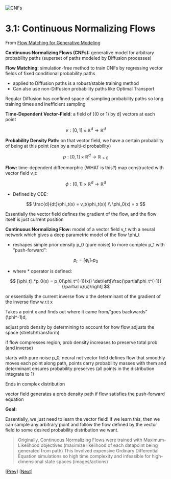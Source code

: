 ![CNFs](../../Images/Screenshot%202024-12-29%20at%203.00.30 PM.png)

# 3.1: Continuous Normalizing Flows

From [Flow Matching for Generative Modeling](https://arxiv.org/pdf/2210.02747)

**Continuous Normalizing Flows (CNFs):** generative model for arbitrary probability paths (superset of paths modeled by Diffusion processes)

**Flow Matching:** simulation-free method to train CNFs by regressing vector fields of fixed conditional probability paths

- applied to Diffusion paths is a robust/stable training method
- Can also use non-Diffusion probability paths like Optimal Transport

Regular Diffusion has confined space of sampling probability paths so long training times and inefficient sampling

**Time-Dependent Vector-Field**: a field of [(0 or 1) by d] vectors at each point

$$
v : [0,1] \times \mathbb{R}^d \rightarrow \mathbb{R}^d
$$

**Probability Density Path:** on that vector field, we have a certain probability of being at this point (can by a multi-d probability)

$$
p : [0,1] \times \mathbb{R}^d \rightarrow \mathbb{R}_{>0}
$$

**Flow:** time-dependent diffeomorphic (WHAT is this?) map constructed with vector field v_t:

$$
\phi : [0,1] \times \mathbb{R}^d \rightarrow \mathbb{R}^d
$$

- Defined by ODE:
    
$$
\frac{d}{dt}\phi_t(x) = v_t(\phi_t(x)) \\
\phi_0(x) = x
$$
    
Essentially the vector field defines the gradient of the flow, and the flow itself is just current position
    

**Continuous Normalizing Flow:** model of a vector field v_t with a neural network which gives a deep parametric model of the flow \phi_t

- reshapes simple prior density p_0 (pure noise) to more complex p_1 with “push-forward”:
    
$$
p_t = [\phi_t]_*p_0
$$
    
- where * operator is defined:
    
$$
[\phi_t]_*p_0(x) = p_0(\phi_t^{-1}(x)) \det\left[\frac{\partial\phi_t^{-1}}{\partial x}(x)\right]
$$
    

or essentially the current inverse flow x the determinant of the gradient of the inverse flow w.r.t x

Takes a point x and finds out where it came from/’goes backwards” (\phi^-1)d, 

adjust prob density by determining to account for how flow adjusts the space (stretch/transform)

if flow compresses region, prob density increases to preserve total prob (and inverse)

starts with pure noise p_0, neural net vector field defines flow that smoothly moves each point along path, points carry probability masses with them and determinant ensures probability preserves (all points in the distribution integrate to 1)

Ends in complex distribution

vector field generates a prob density path if flow satisfies the push-forward equation

**Goal:** 

Essentially, we just need to learn the vector field! if we learn this, then we can sample any arbitrary point and follow the flow defined by the vector field to some desired probability distribution we want.

> Originally, Continuous Normalizing Flows were trained with Maximum-Likelihood objectives (maximize likelihood of each datapoint being generated from path) 
> This Involved expensive Ordinary Differential Equation simulations so high time complexity and infeasible for high-dimensional state spaces (images/actions)



[[Prev]](../../2:%20Diffusion%20Transformer/2.3:%20RDT-1B/RDT-1B.md) [[Next]](../3.2:%20Flow%20Matching/Flow%20Matching.md)